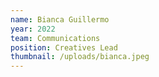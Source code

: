 ```yaml
---
name: Bianca Guillermo
year: 2022
team: Communications
position: Creatives Lead
thumbnail: /uploads/bianca.jpeg
---
```

